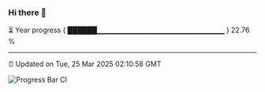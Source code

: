 ### Hi there 👋

⏳ Year progress { ██████▁▁▁▁▁▁▁▁▁▁▁▁▁▁▁▁▁▁▁▁▁▁▁▁ } 22.76 %

---

⏰ Updated on Tue, 25 Mar 2025 02:10:58 GMT

![Progress Bar CI](https://github.com/IshwaranRudhara/GIT-ACTION/workflows/Progress%20Bar%20CI/badge.svg)
